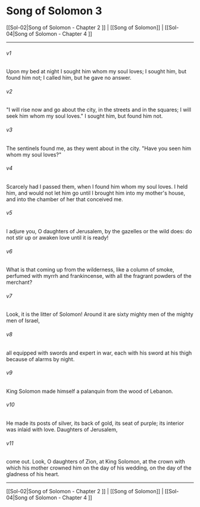 # Song of Solomon 3

[[Sol-02|Song of Solomon - Chapter 2 ]] | [[Song of Solomon]] | [[Sol-04|Song of Solomon - Chapter 4 ]]
***

###### v1
Upon my bed at night I sought him whom my soul loves; I sought him, but found him not; I called him, but he gave no answer.
###### v2
"I will rise now and go about the city, in the streets and in the squares; I will seek him whom my soul loves." I sought him, but found him not.
###### v3
The sentinels found me, as they went about in the city. "Have you seen him whom my soul loves?"
###### v4
Scarcely had I passed them, when I found him whom my soul loves. I held him, and would not let him go until I brought him into my mother's house, and into the chamber of her that conceived me.
###### v5
I adjure you, O daughters of Jerusalem, by the gazelles or the wild does: do not stir up or awaken love until it is ready!
###### v6
What is that coming up from the wilderness, like a column of smoke, perfumed with myrrh and frankincense, with all the fragrant powders of the merchant?
###### v7
Look, it is the litter of Solomon! Around it are sixty mighty men of the mighty men of Israel,
###### v8
all equipped with swords and expert in war, each with his sword at his thigh because of alarms by night.
###### v9
King Solomon made himself a palanquin from the wood of Lebanon.
###### v10
He made its posts of silver, its back of gold, its seat of purple; its interior was inlaid with love. Daughters of Jerusalem,
###### v11
come out. Look, O daughters of Zion, at King Solomon, at the crown with which his mother crowned him on the day of his wedding, on the day of the gladness of his heart.

***

[[Sol-02|Song of Solomon - Chapter 2 ]] | [[Song of Solomon]] | [[Sol-04|Song of Solomon - Chapter 4 ]]
